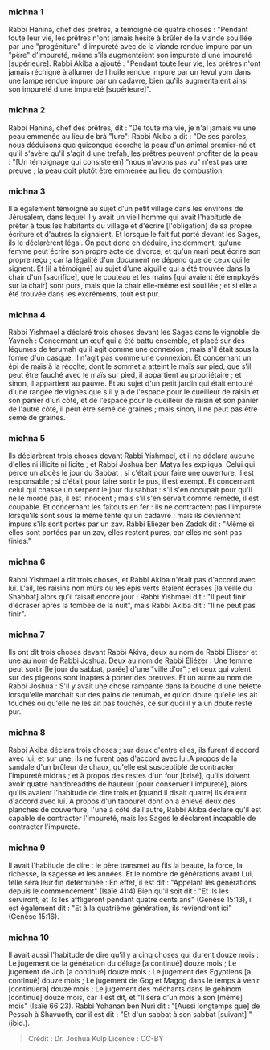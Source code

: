 
### michna 1
Rabbi Hanina, chef des prêtres, a témoigné de quatre choses : "Pendant toute leur vie, les prêtres n'ont jamais hésité à brûler de la viande souillée par une "progéniture" d'impureté avec de la viande rendue impure par un "père" d'impureté, même s'ils augmentaient son impureté d'une impureté [supérieure]. Rabbi Akiba a ajouté : "Pendant toute leur vie, les prêtres n'ont jamais réchigné à allumer de l'huile rendue impure par un tevul yom dans une lampe rendue impure par un cadavre, bien qu'ils augmentaient ainsi son impureté d'une impureté [supérieure]".

### michna 2
Rabbi Hanina, chef des prêtres, dit : "De toute ma vie, je n'ai jamais vu une peau emmenée au lieu de brà "lure": Rabbi Akiba a dit : "De ses paroles, nous déduisons que quiconque écorche la peau d'un animal premier-né et qu'il s'avère qu'il s'agit d'une trefah, les prêtres peuvent profiter de la peau :  "[Un témoignage qui consiste en] "nous n'avons pas vu" n'est pas une preuve ; la peau doit plutôt être emmenée au lieu de combustion.

### michna 3
Il a également témoigné au sujet d'un petit village dans les environs de Jérusalem, dans lequel il y avait un vieil homme qui avait l'habitude de prêter à tous les habitants du village et d'écrire [l'obligation] de sa propre écriture et d'autres la signaient.  Et lorsque le fait fut porté devant les Sages, ils le déclarèrent légal. On peut donc en déduire, incidemment, qu'une femme peut écrire son propre acte de divorce, et qu'un mari peut écrire son propre reçu ; car la légalité d'un document ne dépend que de ceux qui le signent. Et [il a témoigné] au sujet d'une aiguille qui a été trouvée dans la chair d'un [sacrifice], que le couteau et les mains [qui avaient été employés sur la chair] sont purs, mais que la chair elle-même est souillée ; et si elle a été trouvée dans les excréments, tout est pur.

### michna 4
Rabbi Yishmael a déclaré trois choses devant les Sages dans le vignoble de Yavneh : Concernant un œuf qui a été battu ensemble, et placé sur des légumes de terumah qu'il agit comme une connexion ; mais s'il était sous la forme d'un casque, il n'agit pas comme une connexion. Et concernant un épi de maïs à la récolte, dont le sommet a atteint le maïs sur pied, que s'il peut être fauché avec le maïs sur pied, il appartient au propriétaire ; et sinon, il appartient au pauvre. Et au sujet d'un petit jardin qui était entouré d'une rangée de vignes que s'il y a de l'espace pour le cueilleur de raisin et son panier d'un côté, et de l'espace pour le cueilleur de raisin et son panier de l'autre côté, il peut être semé de graines ; mais sinon, il ne peut pas être semé de graines.

### michna 5
Ils déclarèrent trois choses devant Rabbi Yishmael, et il ne déclara aucune d'elles ni illicite ni licite ; et Rabbi Joshua ben Matya les expliqua. Celui qui perce un abcès le jour du Sabbat : si c'était pour faire une ouverture, il est responsable ; si c'était pour faire sortir le pus, il est exempt. Et concernant celui qui chasse un serpent le jour du sabbat : s'il s'en occupait pour qu'il ne le morde pas, il est innocent ; mais s'il s'en servait comme remède, il est coupable. Et concernant les faitouts en fer : ils ne contractent pas l'impureté lorsqu'ils sont sous la même tente qu'un cadavre ; mais ils deviennent impurs s'ils sont portés par un zav. Rabbi Eliezer ben Zadok dit : "Même si elles sont portées par un zav, elles restent pures, car elles ne sont pas finies."

### michna 6
Rabbi Yishmael a dit trois choses, et Rabbi Akiba n'était pas d'accord avec lui. L'ail, les raisins non mûrs ou les épis verts étaient écrasés [la veille du Shabbat] alors qu'il faisait encore jour : Rabbi Yishmael dit : "Il peut finir d'écraser après la tombée de la nuit", mais Rabbi Akiba dit : "Il ne peut pas finir".

### michna 7
Ils ont dit trois choses devant Rabbi Akiva, deux au nom de Rabbi Eliezer et une au nom de Rabbi Joshua. Deux au nom de Rabbi Eliézer : Une femme peut sortir [le jour du sabbat, parée] d'une "ville d'or" ; et ceux qui volent sur des pigeons sont inaptes à porter des preuves. Et un autre au nom de Rabbi Joshua : S'il y avait une chose rampante dans la bouche d'une belette lorsqu'elle marchait sur des pains de terumah, et qu'on doute qu'elle les ait touchés ou qu'elle ne les ait pas touchés, ce sur quoi il y a un doute reste pur.

### michna 8
Rabbi Akiba déclara trois choses ; sur deux d'entre elles, ils furent d'accord avec lui, et sur une, ils ne furent pas d'accord avec lui.A propos de la sandale d'un brûleur de chaux, qu'elle est susceptible de contracter l'impureté midras ; et à propos des restes d'un four [brisé], qu'ils doivent avoir quatre handbreadths de hauteur [pour conserver l'impureté], alors qu'ils avaient l'habitude de dire trois et [quand il disait quatre] ils étaient d'accord avec lui. A propos d'un tabouret dont on a enlevé deux des planches de couverture, l'une à côté de l'autre, Rabbi Akiba déclare qu'il est capable de contracter l'impureté, mais les Sages le déclarent incapable de contracter l'impureté.

### michna 9
Il avait l'habitude de dire : le père transmet au fils la beauté, la force, la richesse, la sagesse et les années. Et le nombre de générations avant Lui, telle sera leur fin déterminée :   En effet, il est dit : "Appelant les générations depuis le commencement" (Isaïe 41:4) Bien qu'il soit dit : "Et ils les serviront, et ils les affligeront pendant quatre cents ans" (Genèse 15:13), il est également dit : "Et à la quatrième génération, ils reviendront ici" (Genèse 15:16).

### michna 10
Il avait aussi l'habitude de dire qu'il y a cinq choses qui durent douze mois : Le jugement de la génération du déluge [a continué] douze mois ; Le jugement de Job [a continué] douze mois ; Le jugement des Egyptiens [a continué] douze mois ; Le jugement de Gog et Magog dans le temps à venir [continuera] douze mois ; Le jugement des méchants dans le gehinom [continue] douze mois, car il est dit, et "Il sera d'un mois à son [même] mois" (Isaïe 66:23). Rabbi Yohanan ben Nuri dit : "[Aussi longtemps que] de Pessah à Shavuoth, car il est dit : "Et d'un sabbat à son sabbat [suivant] "(ibid.).

>Crédit : Dr. Joshua Kulp
>Licence : CC-BY